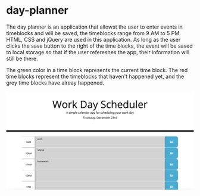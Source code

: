 # day-planner

The day planner is an application that allowst the user to enter events in 
timeblocks and will be saved, the timeblocks range from 9 AM to 5 PM.
HTML, CSS and jQuery are used in this application. As long as the user clicks the save
button to the right of the time blocks, the event will be saved to local storage so that 
if the user refereshes the app, their information will still be there.

The green color in a time block represents the current time block. The red time blocks represent
the timeblocks that haven't happened yet, and the grey time blocks have alreay happened.



![Day Planner](dayPlanner.jpg)
